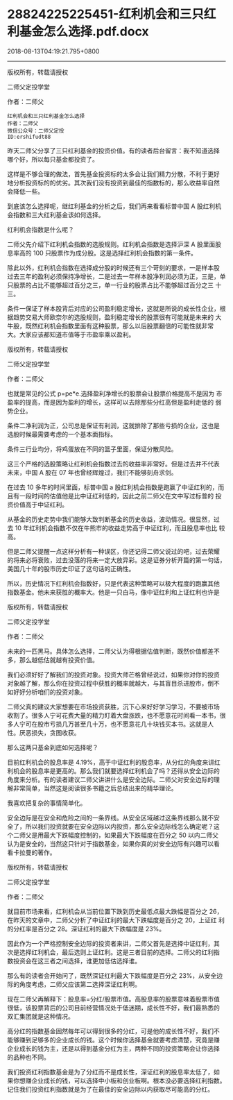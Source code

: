# 28824225225451-红利机会和三只红利基金怎么选择.pdf.docx

2018-08-13T04:19:21.795+0800

----

版权所有，转载请授权

二师父定投学堂

作者：二师父

	红利机会和三只红利基金怎么选择   
	作者：二师父   
	微信公众号：二师父定投   
	ID:ershifudt88   
昨天二师父分享了三只红利基金的投资价值。有的读者后台留言：我不知道选择 哪个好，所以每只基金都投资了。 

这样是不够合理的做法，首先基金投资标的太多会让我们精力分散，不利于更好 地分析投资标的的优劣。其次我们没有投资到最佳的指数标的，那么收益率自然 会降低一些。 

到底该怎么选择呢，继红利基金的分析之后，我们再来看看标普中国 A 股红利机 会指数和三大红利基金该如何选择。 

红利机会指数是什么呢？ 

二师父先介绍下红利机会指数的选股规则。红利机会指数是选择沪深 A 股里面股 息率高的 100 只股票作为成分股。这是选择红利机会指数的第一条件。 

除此以外，红利机会指数在选择成分股的时候还有三个苛刻的要求，一是样本股 过去三年的盈利必须保持净增长，二是过去一年样本股净利润必须为正，三是，单只股票的占比不能够超过百分之三，单一行业的股票占比不能够超过百分之三 十三。 

条件一保证了样本股背后对应的公司盈利稳定增长，这就是所说的成长性企业，根据趋势交易大师欧奈尔的选股规则，盈利稳定增长的股票很有可能就是未来的 大牛股，既然红利机会指数里面有这种股票，那么以后股票翻倍的可能性就非常 大。大家应该都知道市值等于市盈率乘以盈利。 

版权所有，转载请授权

二师父定投学堂

作者：二师父

也就是常见的公式 p=pe\*e\.选择盈利净增长的股票会让股票价格提高不是因为 市盈率的提高，而是因为盈利的增长，这样可以去除那些分红高但是盈利走低的 弱势企业。 

条件二净利润为正，公司总是保证有利润，这就排除了那些亏损的企业，这也是 选股时候最需要考虑的一个基本面指标。 

条件三行业均分，将鸡蛋放在不同的篮子里面，保证分散风险。 

这三个严格的选股策略让红利机会指数过去的收益率非常好。但是过去并不代表 未来，中国 A 股在 07 年也曾经辉煌过，我们不能够刻舟求剑。 

在过去 10 多年的时间里面，标普中国 a 股红利机会指数是跑赢了中证红利的，而且有一段时间的估值他是比中证红利低的，因此之前二师父在文中写过标普的 投资价值高于中证红利。 

从基金的历史走势中我们能够大致判断基金的历史收益，波动情况。很显然，过 去 10 年红利机会指数不仅在牛熊市的收益走势高于中证红利，而且股息率也比 较高。 

但是二师父提醒一点这样分析有一种误区，你还记得二师父说过的吧，过去荣耀 的将来必将衰败，过去没落的将来一定大放异彩。这是证券分析开篇的第一句话，美国几十年的股市历史印证了这句话的正确性。 

所以，历史情况下红利机会指数好，只是代表这种策略可以极大程度的跑赢其他 指数基金。他未来获胜的概率大。他是一只白马，像中证红利和上证红利也许是

版权所有，转载请授权

二师父定投学堂

作者：二师父

未来的一匹黑马。具体怎么选择，二师父认为得根据估值判断，既然价值都差不 多，那么越低估就越有投资价值。 

我们必须好好了解我们的投资对象。投资大师芒格曾经说过，如果你对你的投资 对象越了解，那么你在投资过程中获胜的概率就越大，与其盲目杀进股市，倒不 如好好分析咱们的投资对象。 

二师父真的建议大家想要在市场投资获胜，沉下心来好好学习学习，不要被市场 收割了。很多人宁可花费大量的精力盯着大盘涨跌，也不愿意花时间看一本书，很多人宁可在股市亏损几万甚至几十万，也不愿意花几十块钱买本书。这就是人 性。厌恶损失，贪图收获。 

那么这两只基金到底如何选择呢？ 

目前红利机会的股息率是 4\.19%，高于中证红利的股息率，从分红的角度来讲红 利机会的股息率是更高的。那么我们就要选择红利机会了吗？还得从安全边际的 角度来分析。有的读者建议二师父讲讲什么是安全边际。二师父对安全边际的理 解非常简单，当然这是阅读很多书籍之后总结出来的精华理论。 

我喜欢把复杂的事情简单化。 

安全边际是在安全和危险之间的一条界线。从安全区域越过这条界线那么就不安 全了，所以我们投资就要在安全边际以内投资，那么安全边际线怎么确定呢？这 个二师父是用最大下跌幅度控制的，如果最大下跌幅度在百分之 50 以内二师父 认为是安全的，当然这只针对于指数基金，如果你真的对安全边际有兴趣可以看 看卡拉曼的著作。 

版权所有，转载请授权

二师父定投学堂

作者：二师父

就目前市场来看，红利机会从当前位置下跌到历史最低点最大跌幅是百分之 26，在昨天的文章中，二师父分析了中证红利的最大下跌幅度是百分之 20，上证红 利的分红率是百分之 28。深证红利的最大下跌幅度是 23%。 

因此作为一个严格控制安全边际的投资者来讲，二师父首先是选择中证红利，其 次是选择红利机会，最后选则上证红利。这是三者目前的选择。二师父的红利指 数投资会在这三者之间选择，谁更加低估选择谁。 

那么有的读者会开始问了，既然深证红利最大下跌幅度是百分之 23%，从安全边 际的角度考虑，二师父应该第二选择深证红利啊。 

现在二师父再解释下：股息率=分红/股票市值。高股息率的股票意味着股票市值 很低，该股票背后的公司目前经营情况处于低迷期，成长性不好，我们最熟悉的 双汇集团就是这种情况。 

高分红的指数基金固然每年可以得到很多的分红，可是他的成长性不好，我们不 能够赚到足够多的企业成长的钱。这个时候你选择基金就要考虑清楚，究竟是赚 企业成长的钱为主，还是以得到基金分红为主，两种不同的投资策略会让你选择 的品种也不同。 

我们投资红利指数基金是为了分红而不是成长性，深证红利的股息率太低了，如 果你想赚企业成长的钱，可以选择中小板和创业板啊。根本没必要选择红利指数。记住我们投资红利指数就是为了在最佳的安全边际以内获取尽可能高的分红。 

